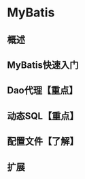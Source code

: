 # MyBatis

## 概述





## MyBatis快速入门







## Dao代理【重点】





## 动态SQL【重点】







## 配置文件【了解】







## 扩展



